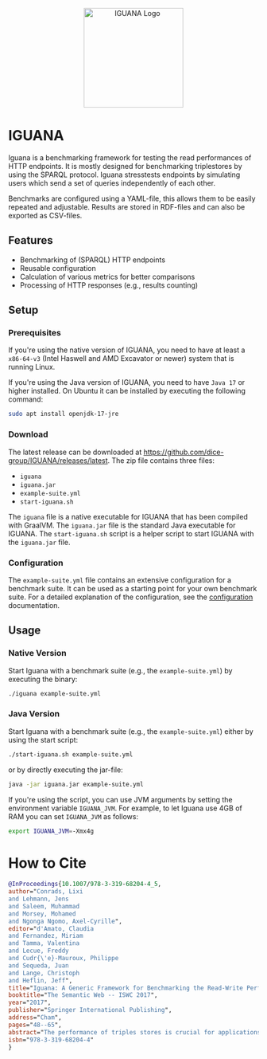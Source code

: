 <p align="center">
    <img src="https://github.com/dice-group/IGUANA/raw/develop/images/IGUANA_logo.png" alt="IGUANA Logo" width="200">
</p>

# IGUANA
Iguana is a benchmarking framework for testing the read performances of HTTP endpoints.
It is mostly designed for benchmarking triplestores by using the SPARQL protocol.
Iguana stresstests endpoints by simulating users which send a set of queries independently of each other.

Benchmarks are configured using a YAML-file, this allows them to be easily repeated and adjustable.
Results are stored in RDF-files and can also be exported as CSV-files.

## Features
- Benchmarking of (SPARQL) HTTP endpoints
- Reusable configuration
- Calculation of various metrics for better comparisons
- Processing of HTTP responses (e.g., results counting)

## Setup

### Prerequisites

If you're using the native version of IGUANA, you need to have at least a `x86-64-v3` (Intel Haswell and AMD Excavator or newer) system that is running Linux.

If you're using the Java version of IGUANA, you need to have `Java 17` or higher installed.
On Ubuntu it can be installed by executing the following command:

```bash
sudo apt install openjdk-17-jre
``` 

### Download
The latest release can be downloaded at https://github.com/dice-group/IGUANA/releases/latest.
The zip file contains three files:

* `iguana`
* `iguana.jar`
* `example-suite.yml`
* `start-iguana.sh`

The `iguana` file is a native executable for IGUANA that has been compiled with GraalVM.
The `iguana.jar` file is the standard Java executable for IGUANA.
The `start-iguana.sh` script is a helper script to start IGUANA with the `iguana.jar` file.

### Configuration
The `example-suite.yml` file contains an extensive configuration for a benchmark suite.
It can be used as a starting point for your own benchmark suite.
For a detailed explanation of the configuration, see the [configuration](./configuration/overview.md) documentation.

## Usage

### Native Version

Start Iguana with a benchmark suite (e.g., the `example-suite.yml`) by executing the binary:

```bash
./iguana example-suite.yml
```

### Java Version

Start Iguana with a benchmark suite (e.g., the `example-suite.yml`) either by using the start script:

```bash
./start-iguana.sh example-suite.yml
```

or by directly executing the jar-file:

```bash
java -jar iguana.jar example-suite.yml
```

If you're using the script, you can use JVM arguments by setting the environment variable `IGUANA_JVM`.
For example, to let Iguana use 4GB of RAM you can set `IGUANA_JVM` as follows:

```bash
export IGUANA_JVM=-Xmx4g
```

# How to Cite

```bibtex
@InProceedings{10.1007/978-3-319-68204-4_5,
author="Conrads, Lixi
and Lehmann, Jens
and Saleem, Muhammad
and Morsey, Mohamed
and Ngonga Ngomo, Axel-Cyrille",
editor="d'Amato, Claudia
and Fernandez, Miriam
and Tamma, Valentina
and Lecue, Freddy
and Cudr{\'e}-Mauroux, Philippe
and Sequeda, Juan
and Lange, Christoph
and Heflin, Jeff",
title="Iguana: A Generic Framework for Benchmarking the Read-Write Performance of Triple Stores",
booktitle="The Semantic Web -- ISWC 2017",
year="2017",
publisher="Springer International Publishing",
address="Cham",
pages="48--65",
abstract="The performance of triples stores is crucial for applications driven by RDF. Several benchmarks have been proposed that assess the performance of triple stores. However, no integrated benchmark-independent execution framework for these benchmarks has yet been provided. We propose a novel SPARQL benchmark execution framework called Iguana. Our framework complements benchmarks by providing an execution environment which can measure the performance of triple stores during data loading, data updates as well as under different loads and parallel requests. Moreover, it allows a uniform comparison of results on different benchmarks. We execute the FEASIBLE and DBPSB benchmarks using the Iguana framework and measure the performance of popular triple stores under updates and parallel user requests. We compare our results (See https://doi.org/10.6084/m9.figshare.c.3767501.v1) with state-of-the-art benchmarking results and show that our benchmark execution framework can unveil new insights pertaining to the performance of triple stores.",
isbn="978-3-319-68204-4"
}
```